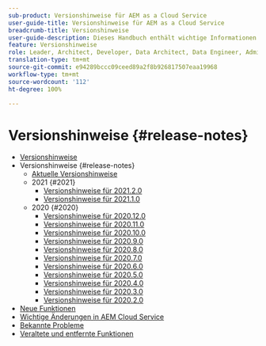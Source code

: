 ```yaml
---
sub-product: Versionshinweise für AEM as a Cloud Service
user-guide-title: Versionshinweise für AEM as a Cloud Service
breadcrumb-title: Versionshinweise
user-guide-description: Dieses Handbuch enthält wichtige Informationen zur neuesten Version von Experience Manager as a Cloud Service, einschließlich neuer, veralteter und entfernter Funktionen und bekannter Probleme.
feature: Versionshinweise
role: Leader, Architect, Developer, Data Architect, Data Engineer, Administrator, Business Practitioner
translation-type: tm+mt
source-git-commit: e94289bccc09ceed89a2f8b926817507eaa19968
workflow-type: tm+mt
source-wordcount: '112'
ht-degree: 100%

---
```



# Versionshinweise {#release-notes}

+ [Versionshinweise](/help/release-notes/home.md)
+ Versionshinweise {#release-notes}
   + [Aktuelle Versionshinweise](/help/release-notes/release-notes-cloud/release-notes-current.md)
   + 2021 {#2021}
      + [Versionshinweise für 2021.2.0](/help/release-notes/release-notes-cloud/2021/release-notes-2021-2-0.md)
      + [Versionshinweise für 2021.1.0](/help/release-notes/release-notes-cloud/2021/release-notes-2021-1-0.md)
   + 2020 {#2020}
      + [Versionshinweise für 2020.12.0](/help/release-notes/release-notes-cloud/2020/release-notes-2020-12-0.md)
      + [Versionshinweise für 2020.11.0](/help/release-notes/release-notes-cloud/2020/release-notes-2020-11-0.md)
      + [Versionshinweise für 2020.10.0](/help/release-notes/release-notes-cloud/2020/release-notes-2020-10-0.md)
      + [Versionshinweise für 2020.9.0](/help/release-notes/release-notes-cloud/2020/release-notes-2020-9-0.md)
      + [Versionshinweise für 2020.8.0](/help/release-notes/release-notes-cloud/2020/release-notes-2020-8-0.md)
      + [Versionshinweise für 2020.7.0](/help/release-notes/release-notes-cloud/2020/release-notes-2020-7-0.md)
      + [Versionshinweise für 2020.6.0](/help/release-notes/release-notes-cloud/2020/release-notes-2020-6-0.md)
      + [Versionshinweise für 2020.5.0](/help/release-notes/release-notes-cloud/2020/release-notes-2020-5-0.md)
      + [Versionshinweise für 2020.4.0](/help/release-notes/release-notes-cloud/2020/release-notes-2020-4-0.md)
      + [Versionshinweise für 2020.3.0](/help/release-notes/release-notes-cloud/2020/release-notes-2020-3-0.md)
      + [Versionshinweise für 2020.2.0](/help/release-notes/release-notes-cloud/2020/release-notes-2020-2-0.md)
+ [Neue Funktionen](what-is-new.md)
+ [Wichtige Änderungen in AEM Cloud Service](aem-cloud-changes.md)
+ [Bekannte Probleme](known-issues.md)
+ [Veraltete und entfernte Funktionen](deprecated-removed-features.md)
